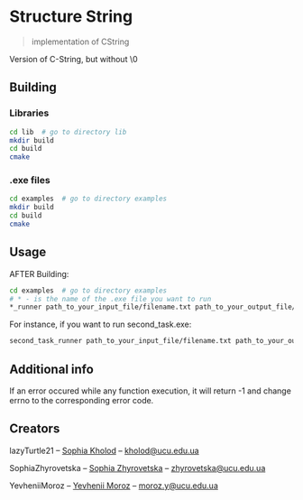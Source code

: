 # Structure String
> implementation of CString

Version of C-String, but without \0

## Building
### Libraries

```sh
cd lib  # go to directory lib
mkdir build
cd build
cmake
```

### .exe files

```sh
cd examples  # go to directory examples
mkdir build
cd build
cmake
```

## Usage
AFTER Building:
```sh
cd examples  # go to directory examples
# * - is the name of the .exe file you want to run
*_runner path_to_your_input_file/filename.txt path_to_your_output_file/filename.txt
```

For instance, if you want to run second_task.exe:
```sh
second_task_runner path_to_your_input_file/filename.txt path_to_your_output_file/filename.txt
```

## Additional info

If an error occured while any function execution, it will return -1 and change errno to the corresponding error code.

## Creators

lazyTurtle21 – [Sophia Kholod](https://facebook.com/sofikholod) – kholod@ucu.edu.ua

SophiaZhyrovetska – [Sophia Zhyrovetska](https://www.facebook.com/profile.php?id=100008637310760) – zhyrovetska@ucu.edu.ua

YevheniiMoroz – [Yevhenii Moroz](https://www.facebook.com/emolodtsov) – moroz.y@ucu.edu.ua

